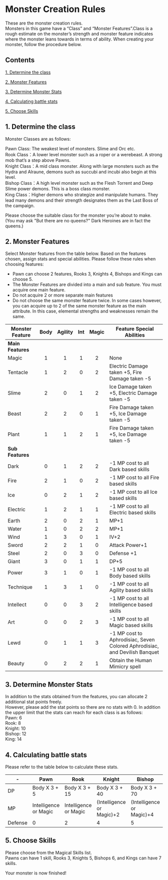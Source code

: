 # Monster Creation Rules

These are the monster creation rules.
\
Monsters in this game have a “Class” and “Monster Features”.Class is a rough estimate on the monster’s strength and monster feature indicates where the monster leans towards in terms of ability. When creating your monster, follow the procedure below.

## Contents

[1. Determine the class](https://github.com/Atmo26/crisisheroine/blob/master/Monster%20Creation%20Rules.md#1-determine-the-class)

[2. Monster Features](https://github.com/Atmo26/crisisheroine/blob/master/Monster%20Creation%20Rules.md#2-monster-features)

[3. Determine Monster Stats](https://github.com/Atmo26/crisisheroine/blob/master/Monster%20Creation%20Rules.md#3-determine-monster-stats)

[4. Calculating battle stats](https://github.com/Atmo26/crisisheroine/blob/master/Monster%20Creation%20Rules.md#4-calculating-battle-stats)

[5. Choose Skills](https://github.com/Atmo26/crisisheroine/blob/master/Monster%20Creation%20Rules.md#5-choose-skills)

## 1. Determine the class

Monster Classes are as follows:

Pawn Class: The weakest level of monsters. Slime and Orc etc.
\
Rook Class：A lower level monster such as a roper or a werebeast. A strong mob that’s a step above Pawns.
\
Knight Class：A mid class monster. Along with large monsters such as the Hydra and Alraune, demons such as succubi and incubi also begin at this level.
\
Bishop Class：A high level monster such as the Flesh Torrent and Deep Slime power demons. This is a boss class monster.
\
King Class：Higher demons who strategize and manipulate humans. They lead many demons and their strength designates them as the Last Boss of the campaign.
 
Please choose the suitable class for the monster you’re about to make.
\
(You may ask "But there are no queens?" Dark Heroines are in fact the queens.)

## 2. Monster Features

Select Monster features from the table below. Based on the features chosen, assign stats and special abilities. Please follow these rules when choosing features:

* Pawn can choose 2 features, Rooks 3, Knights 4, Bishops and Kings can choose 5.
* The Monster Features are divided into a main and sub feature. You must acquire one main feature.
* Do not acquire 2 or more separate main features
* Do not choose the same monster feature twice. In some cases however, you can acquire up to 2 of the same monster feature as the main attribute. In this case, elemental strengths and weaknesses remain the same.

| Monster Feature | Body | Agility | Int | Magic | Feature Special Abilities |
| - | :-: | :-: | :-: | :-: | - |
| **Main Features** |
|Magic | 1 | 1 | 1 | 2 | None|
|Tentacle | 1 | 2 | 0 | 2 | Electric Damage taken +5, Fire Damage taken -5|
|Slime | 2 | 0 | 1 | 2 | Ice Damage taken +5, Electric Damage taken -5|
|Beast | 2 | 2 | 0 | 1 | Fire Damage taken +5, Ice Damage taken -5|
|Plant | 1 | 1 | 2 | 1 | Fire Damage taken +5, Ice Damage taken -5|
| **Sub Features** |
|Dark |0 |1 |2 |2 |-1 MP cost to all Dark based skills|
|Fire |2 |1 |0 |2 |-1 MP cost to all Fire based skills| 
|Ice |0 |2 |1 |2 |-1 MP cost to all Ice based skills|
|Electric |1 |2 |1 |1 |-1 MP cost to all Electric based skills|
|Earth |2 |0 |2 |1 |MP+1|
|Water |1 |0 |2 |2 |MP+1|
|Wind |1 |3 |0 |1 |IV+2|
|Sword |2 |2 |1 |0 |Attack Power+1|
|Steel |2 |0 |3 |0 |Defense +1|
|Giant |3 |0 |1 |1 |DP+5|
|Power |3 |1 |0 |1 |-1 MP cost to all Body based skills|
|Technique |1 |3 |1 |0 |-1 MP cost to all Agility based skills|
|Intellect |0 |0 |3 |2 |-1 MP cost to all Intelligence based skills|
|Art |0 |0 |2 |3 |-1 MP cost to all Magic based skills|
|Lewd |0 |1 |1 |3 |-1 MP cost to Aphrodisiac, Seven Colored Aphrodisiac, and Devilish Banquet|
|Beauty | 0 | 2 | 2 | 1 | Obtain the Human Mimicry spell|

## 3. Determine Monster Stats

In addition to the stats obtained from the features, you can allocate 2 additional stat points freely.
\
However, please add the stat points so there are no stats with 0. In addition the upper limit that the stats can reach for
each class is as follows:
\
Pawn: 6
\
Rook: 8
\
Knight: 10
\
Bishop: 12
\
King: 14

## 4. Calculating battle stats

Please refer to the table below to calculate these stats.

| - | Pawn | Rook | Knight | Bishop | King |
|-|-|-|-|-|-|
|DP |Body X 3 + 5 |Body X 3 + 15 |Body X 3 + 40 |Body X 3 + 70 |Body X 3 + 100
|MP |Intelligence or Magic |Intelligence or Magic |(Intelligence or Magic)+2 |(Intelligence or Magic)+4 |(Intelligence or Magic)+6
|Defense |0 |2 |4| 5| 6|

## 5. Choose Skills

Please choose from the Magical Skills list.
\
Pawns can have 1 skill, Rooks 3, Knights 5, Bishops 6, and Kings can have 7 skills.

Your monster is now finished!
